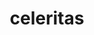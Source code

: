 ---
title: "celeritas"
layout: cache
categories: [package, develop]
meta: {"compilers": ["gcc@11.4.0"], "num_specs": 49, "num_specs_by_stack": {"hep": 49, "root": 49}, "oss": ["ubuntu22.04"], "platforms": ["linux"], "stacks": ["hep", "root"], "targets": ["x86_64_v3"], "versions": ["0.5.1"]}
spec_details: [{"compiler": "gcc@11.4.0", "hash": "3crq3vxjhzmaai3kuijf4wsvnlfe5z3r", "os": "ubuntu22.04", "platform": "linux", "size": "-", "stacks": ["hep", "root"], "target": "x86_64_v3", "variants": ["amdgpu_target:=gfx90a", "build_system=cmake", "build_type=Release", "~cuda", "cxxstd=20", "~debug", "~doc", "+geant4", "generator=make", "+hepmc3", "~ipo", "~openmp", "+rocm", "+root", "+shared", "~vecgeom"], "versions": ["0.5.1"]}, {"compiler": "gcc@11.4.0", "hash": "53mbvnqydunoknml3q2a7etthjfxzgza", "os": "ubuntu22.04", "platform": "linux", "size": "-", "stacks": ["hep", "root"], "target": "x86_64_v3", "variants": ["amdgpu_target:=gfx90a", "build_system=cmake", "build_type=Release", "~cuda", "cxxstd=20", "~debug", "~doc", "+geant4", "generator=make", "+hepmc3", "~ipo", "~openmp", "+rocm", "+root", "+shared", "~vecgeom"], "versions": ["0.5.1"]}, {"compiler": "gcc@11.4.0", "hash": "5culisi5bsrlad5cy77xss4l6o7bg2qa", "os": "ubuntu22.04", "platform": "linux", "size": "-", "stacks": ["hep", "root"], "target": "x86_64_v3", "variants": ["amdgpu_target:=gfx90a", "build_system=cmake", "build_type=Release", "~cuda", "cxxstd=20", "~debug", "~doc", "+geant4", "generator=make", "+hepmc3", "~ipo", "~openmp", "+rocm", "+root", "+shared", "~vecgeom"], "versions": ["0.5.1"]}, {"compiler": "gcc@11.4.0", "hash": "6nx2225kdrlbvcp5eovxz6g7gr5idoxy", "os": "ubuntu22.04", "platform": "linux", "size": "-", "stacks": ["hep", "root"], "target": "x86_64_v3", "variants": ["amdgpu_target:=gfx90a", "build_system=cmake", "build_type=Release", "~cuda", "cxxstd=20", "~debug", "~doc", "+geant4", "generator=make", "+hepmc3", "~ipo", "~openmp", "+rocm", "+root", "+shared", "~vecgeom"], "versions": ["0.5.1"]}, {"compiler": "gcc@11.4.0", "hash": "6p2bmctlcmvtexwwaxf4o4j5lvfbvbk5", "os": "ubuntu22.04", "platform": "linux", "size": "-", "stacks": ["hep", "root"], "target": "x86_64_v3", "variants": ["build_system=cmake", "build_type=Release", "~cuda", "cxxstd=20", "~debug", "~doc", "+geant4", "generator=make", "+hepmc3", "~ipo", "+openmp", "~rocm", "+root", "+shared", "+vecgeom"], "versions": ["0.5.1"]}, {"compiler": "gcc@11.4.0", "hash": "6rdm2swt2euwanrhtiwladvba62szefu", "os": "ubuntu22.04", "platform": "linux", "size": "-", "stacks": ["hep", "root"], "target": "x86_64_v3", "variants": ["build_system=cmake", "build_type=Release", "~cuda", "cxxstd=20", "~debug", "~doc", "+geant4", "generator=make", "+hepmc3", "~ipo", "+openmp", "~rocm", "+root", "+shared", "+vecgeom"], "versions": ["0.5.1"]}, {"compiler": "gcc@11.4.0", "hash": "6up3yz3rljtix6a7man34xgngtba53ue", "os": "ubuntu22.04", "platform": "linux", "size": "-", "stacks": ["hep", "root"], "target": "x86_64_v3", "variants": ["amdgpu_target:=gfx90a", "build_system=cmake", "build_type=Release", "~cuda", "cxxstd=20", "~debug", "~doc", "+geant4", "generator=make", "+hepmc3", "~ipo", "~openmp", "+rocm", "+root", "+shared", "~vecgeom"], "versions": ["0.5.1"]}, {"compiler": "gcc@11.4.0", "hash": "74cs74ckxcxbm563siyylgk25akjrzqv", "os": "ubuntu22.04", "platform": "linux", "size": "-", "stacks": ["hep", "root"], "target": "x86_64_v3", "variants": ["build_system=cmake", "build_type=Release", "~cuda", "cxxstd=20", "~debug", "~doc", "+geant4", "generator=make", "+hepmc3", "~ipo", "+openmp", "~rocm", "+root", "+shared", "+vecgeom"], "versions": ["0.5.1"]}, {"compiler": "gcc@11.4.0", "hash": "77mwvvz3xomltkx5r2kbv3rncm4lp6md", "os": "ubuntu22.04", "platform": "linux", "size": "-", "stacks": ["hep", "root"], "target": "x86_64_v3", "variants": ["build_system=cmake", "build_type=Release", "~cuda", "cxxstd=20", "~debug", "~doc", "+geant4", "generator=make", "+hepmc3", "~ipo", "+openmp", "~rocm", "+root", "+shared", "+vecgeom"], "versions": ["0.5.1"]}, {"compiler": "gcc@11.4.0", "hash": "7atysmsurflzvp53th5ufd5rsnffjmkj", "os": "ubuntu22.04", "platform": "linux", "size": "-", "stacks": ["hep", "root"], "target": "x86_64_v3", "variants": ["build_system=cmake", "build_type=Release", "~cuda", "cxxstd=20", "~debug", "~doc", "+geant4", "generator=make", "+hepmc3", "~ipo", "+openmp", "~rocm", "+root", "+shared", "+vecgeom"], "versions": ["0.5.1"]}, {"compiler": "gcc@11.4.0", "hash": "7culpftlnsd6nznq265dweln23tnz2g4", "os": "ubuntu22.04", "platform": "linux", "size": "-", "stacks": ["hep", "root"], "target": "x86_64_v3", "variants": ["amdgpu_target:=gfx90a", "build_system=cmake", "build_type=Release", "~cuda", "cxxstd=20", "~debug", "~doc", "+geant4", "generator=make", "+hepmc3", "~ipo", "~openmp", "+rocm", "+root", "+shared", "~vecgeom"], "versions": ["0.5.1"]}, {"compiler": "gcc@11.4.0", "hash": "adeaecfkmyf6zbte4s7h2qkynutkjcwz", "os": "ubuntu22.04", "platform": "linux", "size": "-", "stacks": ["hep", "root"], "target": "x86_64_v3", "variants": ["amdgpu_target:=gfx90a", "build_system=cmake", "build_type=Release", "~cuda", "cxxstd=20", "~debug", "~doc", "+geant4", "generator=make", "+hepmc3", "~ipo", "~openmp", "+rocm", "+root", "+shared", "~vecgeom"], "versions": ["0.5.1"]}, {"compiler": "gcc@11.4.0", "hash": "aoglcxk5nwi64x3zapyjahvptuxvmisf", "os": "ubuntu22.04", "platform": "linux", "size": "-", "stacks": ["hep", "root"], "target": "x86_64_v3", "variants": ["build_system=cmake", "build_type=Release", "~cuda", "cxxstd=20", "~debug", "~doc", "+geant4", "generator=make", "+hepmc3", "~ipo", "+openmp", "~rocm", "+root", "+shared", "+vecgeom"], "versions": ["0.5.1"]}, {"compiler": "gcc@11.4.0", "hash": "bhqtgnlv2cudle4ikjumljsjzzqtspxq", "os": "ubuntu22.04", "platform": "linux", "size": "-", "stacks": ["hep", "root"], "target": "x86_64_v3", "variants": ["amdgpu_target:=gfx90a", "build_system=cmake", "build_type=Release", "~cuda", "cxxstd=20", "~debug", "~doc", "+geant4", "generator=make", "+hepmc3", "~ipo", "~openmp", "+rocm", "+root", "+shared", "~vecgeom"], "versions": ["0.5.1"]}, {"compiler": "gcc@11.4.0", "hash": "czf23up4r7n4yckachp5re4ossrsiud2", "os": "ubuntu22.04", "platform": "linux", "size": "-", "stacks": ["hep", "root"], "target": "x86_64_v3", "variants": ["build_system=cmake", "build_type=Release", "~cuda", "cxxstd=20", "~debug", "~doc", "+geant4", "generator=make", "+hepmc3", "~ipo", "+openmp", "~rocm", "+root", "+shared", "+vecgeom"], "versions": ["0.5.1"]}, {"compiler": "gcc@11.4.0", "hash": "d2fd5yyxrwgnq7dsmtfekddqraho2tzl", "os": "ubuntu22.04", "platform": "linux", "size": "-", "stacks": ["hep", "root"], "target": "x86_64_v3", "variants": ["build_system=cmake", "build_type=Release", "~cuda", "cxxstd=20", "~debug", "~doc", "+geant4", "generator=make", "+hepmc3", "~ipo", "+openmp", "~rocm", "+root", "+shared", "+vecgeom"], "versions": ["0.5.1"]}, {"compiler": "gcc@11.4.0", "hash": "d6tbdl5s5qwsftzgkryae3fjsaknq4wy", "os": "ubuntu22.04", "platform": "linux", "size": "-", "stacks": ["hep", "root"], "target": "x86_64_v3", "variants": ["amdgpu_target:=gfx90a", "build_system=cmake", "build_type=Release", "~cuda", "cxxstd=20", "~debug", "~doc", "+geant4", "generator=make", "+hepmc3", "~ipo", "~openmp", "+rocm", "+root", "+shared", "~vecgeom"], "versions": ["0.5.1"]}, {"compiler": "gcc@11.4.0", "hash": "d7wjtsbupvtwfgvwvaoyalwtfazjfep3", "os": "ubuntu22.04", "platform": "linux", "size": "-", "stacks": ["hep", "root"], "target": "x86_64_v3", "variants": ["build_system=cmake", "build_type=Release", "~cuda", "cxxstd=20", "~debug", "~doc", "+geant4", "generator=make", "+hepmc3", "~ipo", "+openmp", "~rocm", "+root", "+shared", "+vecgeom"], "versions": ["0.5.1"]}, {"compiler": "gcc@11.4.0", "hash": "dftdvmyfwtfa5ec22pli4wze645bksln", "os": "ubuntu22.04", "platform": "linux", "size": "-", "stacks": ["hep", "root"], "target": "x86_64_v3", "variants": ["build_system=cmake", "build_type=Release", "~cuda", "cxxstd=20", "~debug", "~doc", "+geant4", "generator=make", "+hepmc3", "~ipo", "+openmp", "~rocm", "+root", "+shared", "+vecgeom"], "versions": ["0.5.1"]}, {"compiler": "gcc@11.4.0", "hash": "equilhcf2wfx4h7qvejcvr77ckfzbvib", "os": "ubuntu22.04", "platform": "linux", "size": "-", "stacks": ["hep", "root"], "target": "x86_64_v3", "variants": ["amdgpu_target:=gfx90a", "build_system=cmake", "build_type=Release", "~cuda", "cxxstd=20", "~debug", "~doc", "+geant4", "generator=make", "+hepmc3", "~ipo", "~openmp", "+rocm", "+root", "+shared", "~vecgeom"], "versions": ["0.5.1"]}, {"compiler": "gcc@11.4.0", "hash": "eyjqtldeiu2eav5sl2iyzfdp3aczzbvh", "os": "ubuntu22.04", "platform": "linux", "size": "-", "stacks": ["hep", "root"], "target": "x86_64_v3", "variants": ["amdgpu_target:=gfx90a", "build_system=cmake", "build_type=Release", "~cuda", "cxxstd=20", "~debug", "~doc", "+geant4", "generator=make", "+hepmc3", "~ipo", "~openmp", "+rocm", "+root", "+shared", "~vecgeom"], "versions": ["0.5.1"]}, {"compiler": "gcc@11.4.0", "hash": "f4f2durbb2fyhooib57i2hs2ga236ody", "os": "ubuntu22.04", "platform": "linux", "size": "-", "stacks": ["hep", "root"], "target": "x86_64_v3", "variants": ["build_system=cmake", "build_type=Release", "~cuda", "cxxstd=20", "~debug", "~doc", "+geant4", "generator=make", "+hepmc3", "~ipo", "+openmp", "~rocm", "+root", "+shared", "+vecgeom"], "versions": ["0.5.1"]}, {"compiler": "gcc@11.4.0", "hash": "fh4mmbwio7dfszrafp2merds6f225hej", "os": "ubuntu22.04", "platform": "linux", "size": "-", "stacks": ["hep", "root"], "target": "x86_64_v3", "variants": ["build_system=cmake", "build_type=Release", "~cuda", "cxxstd=20", "~debug", "~doc", "+geant4", "generator=make", "+hepmc3", "~ipo", "+openmp", "~rocm", "+root", "+shared", "+vecgeom"], "versions": ["0.5.1"]}, {"compiler": "gcc@11.4.0", "hash": "h3vgwakm7qirjk6ftxbgssk7zzdtf2z2", "os": "ubuntu22.04", "platform": "linux", "size": "-", "stacks": ["hep", "root"], "target": "x86_64_v3", "variants": ["build_system=cmake", "build_type=Release", "~cuda", "cxxstd=20", "~debug", "~doc", "+geant4", "generator=make", "+hepmc3", "~ipo", "+openmp", "~rocm", "+root", "+shared", "+vecgeom"], "versions": ["0.5.1"]}, {"compiler": "gcc@11.4.0", "hash": "hny6limqqwhlafa6rt5xxxrqv4y6ut5j", "os": "ubuntu22.04", "platform": "linux", "size": "-", "stacks": ["hep", "root"], "target": "x86_64_v3", "variants": ["build_system=cmake", "build_type=Release", "~cuda", "cxxstd=20", "~debug", "~doc", "+geant4", "generator=make", "+hepmc3", "~ipo", "+openmp", "~rocm", "+root", "+shared", "+vecgeom"], "versions": ["0.5.1"]}, {"compiler": "gcc@11.4.0", "hash": "i5tzsrua5cxgbmvnxrljf2uxe6ngyd33", "os": "ubuntu22.04", "platform": "linux", "size": "-", "stacks": ["hep", "root"], "target": "x86_64_v3", "variants": ["amdgpu_target:=gfx90a", "build_system=cmake", "build_type=Release", "~cuda", "cxxstd=20", "~debug", "~doc", "+geant4", "generator=make", "+hepmc3", "~ipo", "~openmp", "+rocm", "+root", "+shared", "~vecgeom"], "versions": ["0.5.1"]}, {"compiler": "gcc@11.4.0", "hash": "ipifkzpbo4yohbs7f33l2tc3z5em7vzl", "os": "ubuntu22.04", "platform": "linux", "size": "-", "stacks": ["hep", "root"], "target": "x86_64_v3", "variants": ["amdgpu_target:=gfx90a", "build_system=cmake", "build_type=Release", "~cuda", "cxxstd=20", "~debug", "~doc", "+geant4", "generator=make", "+hepmc3", "~ipo", "~openmp", "+rocm", "+root", "+shared", "~vecgeom"], "versions": ["0.5.1"]}, {"compiler": "gcc@11.4.0", "hash": "j7ztc4gvmmz27be4ldzup27ofyqfzchc", "os": "ubuntu22.04", "platform": "linux", "size": "-", "stacks": ["hep", "root"], "target": "x86_64_v3", "variants": ["build_system=cmake", "build_type=Release", "~cuda", "cxxstd=20", "~debug", "~doc", "+geant4", "generator=make", "+hepmc3", "~ipo", "+openmp", "~rocm", "+root", "+shared", "+vecgeom"], "versions": ["0.5.1"]}, {"compiler": "gcc@11.4.0", "hash": "jf5s55huunyegq3z5hyuo6odca6aof3c", "os": "ubuntu22.04", "platform": "linux", "size": "-", "stacks": ["hep", "root"], "target": "x86_64_v3", "variants": ["amdgpu_target:=gfx90a", "build_system=cmake", "build_type=Release", "~cuda", "cxxstd=20", "~debug", "~doc", "+geant4", "generator=make", "+hepmc3", "~ipo", "~openmp", "+rocm", "+root", "+shared", "~vecgeom"], "versions": ["0.5.1"]}, {"compiler": "gcc@11.4.0", "hash": "kyfwaeww4ihvrsj7fc2csbvontjxfana", "os": "ubuntu22.04", "platform": "linux", "size": "-", "stacks": ["hep", "root"], "target": "x86_64_v3", "variants": ["amdgpu_target:=gfx90a", "build_system=cmake", "build_type=Release", "~cuda", "cxxstd=20", "~debug", "~doc", "+geant4", "generator=make", "+hepmc3", "~ipo", "~openmp", "+rocm", "+root", "+shared", "~vecgeom"], "versions": ["0.5.1"]}, {"compiler": "gcc@11.4.0", "hash": "l43a57lmnwjkvm5jddz4m4karvqy7she", "os": "ubuntu22.04", "platform": "linux", "size": "-", "stacks": ["hep", "root"], "target": "x86_64_v3", "variants": ["amdgpu_target:=gfx90a", "build_system=cmake", "build_type=Release", "~cuda", "cxxstd=20", "~debug", "~doc", "+geant4", "generator=make", "+hepmc3", "~ipo", "~openmp", "+rocm", "+root", "+shared", "~vecgeom"], "versions": ["0.5.1"]}, {"compiler": "gcc@11.4.0", "hash": "mgbwdh7hshoi4lm5tcdafas3ektbseya", "os": "ubuntu22.04", "platform": "linux", "size": "-", "stacks": ["hep", "root"], "target": "x86_64_v3", "variants": ["amdgpu_target:=gfx90a", "build_system=cmake", "build_type=Release", "~cuda", "cxxstd=20", "~debug", "~doc", "+geant4", "generator=make", "+hepmc3", "~ipo", "~openmp", "+rocm", "+root", "+shared", "~vecgeom"], "versions": ["0.5.1"]}, {"compiler": "gcc@11.4.0", "hash": "odg46qqe3qirfv6uomaycjubbqm4jsgl", "os": "ubuntu22.04", "platform": "linux", "size": "-", "stacks": ["hep", "root"], "target": "x86_64_v3", "variants": ["amdgpu_target:=gfx90a", "build_system=cmake", "build_type=Release", "~cuda", "cxxstd=20", "~debug", "~doc", "+geant4", "generator=make", "+hepmc3", "~ipo", "~openmp", "+rocm", "+root", "+shared", "~vecgeom"], "versions": ["0.5.1"]}, {"compiler": "gcc@11.4.0", "hash": "pufskc2g3bgjbjp5t65cfx6cxar65d67", "os": "ubuntu22.04", "platform": "linux", "size": "-", "stacks": ["hep", "root"], "target": "x86_64_v3", "variants": ["build_system=cmake", "build_type=Release", "~cuda", "cxxstd=20", "~debug", "~doc", "+geant4", "generator=make", "+hepmc3", "~ipo", "+openmp", "~rocm", "+root", "+shared", "+vecgeom"], "versions": ["0.5.1"]}, {"compiler": "gcc@11.4.0", "hash": "pyzuhq57k2hf5vts262dt26xqchqtgcz", "os": "ubuntu22.04", "platform": "linux", "size": "-", "stacks": ["hep", "root"], "target": "x86_64_v3", "variants": ["amdgpu_target:=gfx90a", "build_system=cmake", "build_type=Release", "~cuda", "cxxstd=20", "~debug", "~doc", "+geant4", "generator=make", "+hepmc3", "~ipo", "~openmp", "+rocm", "+root", "+shared", "~vecgeom"], "versions": ["0.5.1"]}, {"compiler": "gcc@11.4.0", "hash": "q53tci6n2nwl2vjxttpd6smfpdvu4ryx", "os": "ubuntu22.04", "platform": "linux", "size": "-", "stacks": ["hep", "root"], "target": "x86_64_v3", "variants": ["amdgpu_target:=gfx90a", "build_system=cmake", "build_type=Release", "~cuda", "cxxstd=20", "~debug", "~doc", "+geant4", "generator=make", "+hepmc3", "~ipo", "~openmp", "+rocm", "+root", "+shared", "~vecgeom"], "versions": ["0.5.1"]}, {"compiler": "gcc@11.4.0", "hash": "qcltolbeuv5sv7xpf2vpfy3hhvbonyh2", "os": "ubuntu22.04", "platform": "linux", "size": "-", "stacks": ["hep", "root"], "target": "x86_64_v3", "variants": ["build_system=cmake", "build_type=Release", "~cuda", "cxxstd=20", "~debug", "~doc", "+geant4", "generator=make", "+hepmc3", "~ipo", "+openmp", "~rocm", "+root", "+shared", "+vecgeom"], "versions": ["0.5.1"]}, {"compiler": "gcc@11.4.0", "hash": "qinjkqbwdh2gt6drqaregutmaagagqyj", "os": "ubuntu22.04", "platform": "linux", "size": "-", "stacks": ["hep", "root"], "target": "x86_64_v3", "variants": ["build_system=cmake", "build_type=Release", "~cuda", "cxxstd=20", "~debug", "~doc", "+geant4", "generator=make", "+hepmc3", "~ipo", "+openmp", "~rocm", "+root", "+shared", "+vecgeom"], "versions": ["0.5.1"]}, {"compiler": "gcc@11.4.0", "hash": "r5iqvknk6zhiqekrwkcp6aevd63cof2t", "os": "ubuntu22.04", "platform": "linux", "size": "-", "stacks": ["hep", "root"], "target": "x86_64_v3", "variants": ["amdgpu_target:=gfx90a", "build_system=cmake", "build_type=Release", "~cuda", "cxxstd=20", "~debug", "~doc", "+geant4", "generator=make", "+hepmc3", "~ipo", "~openmp", "+rocm", "+root", "+shared", "~vecgeom"], "versions": ["0.5.1"]}, {"compiler": "gcc@11.4.0", "hash": "r7bpuhd3hg3yz2cggc5qkgsmd3phisq5", "os": "ubuntu22.04", "platform": "linux", "size": "-", "stacks": ["hep", "root"], "target": "x86_64_v3", "variants": ["amdgpu_target:=gfx90a", "build_system=cmake", "build_type=Release", "~cuda", "cxxstd=20", "~debug", "~doc", "+geant4", "generator=make", "+hepmc3", "~ipo", "~openmp", "+rocm", "+root", "+shared", "~vecgeom"], "versions": ["0.5.1"]}, {"compiler": "gcc@11.4.0", "hash": "rhmn32eh2hrivoeqhchgwuzrvuqtclag", "os": "ubuntu22.04", "platform": "linux", "size": "-", "stacks": ["hep", "root"], "target": "x86_64_v3", "variants": ["amdgpu_target:=gfx90a", "build_system=cmake", "build_type=Release", "~cuda", "cxxstd=20", "~debug", "~doc", "+geant4", "generator=make", "+hepmc3", "~ipo", "~openmp", "+rocm", "+root", "+shared", "~vecgeom"], "versions": ["0.5.1"]}, {"compiler": "gcc@11.4.0", "hash": "rpkkk4kdd7har4t7js5gz2zpni4ssbd4", "os": "ubuntu22.04", "platform": "linux", "size": "-", "stacks": ["hep", "root"], "target": "x86_64_v3", "variants": ["amdgpu_target:=gfx90a", "build_system=cmake", "build_type=Release", "~cuda", "cxxstd=20", "~debug", "~doc", "+geant4", "generator=make", "+hepmc3", "~ipo", "~openmp", "+rocm", "+root", "+shared", "~vecgeom"], "versions": ["0.5.1"]}, {"compiler": "gcc@11.4.0", "hash": "rs3s3hwuqt3fwrafafr2rnb3u3whipnx", "os": "ubuntu22.04", "platform": "linux", "size": "-", "stacks": ["hep", "root"], "target": "x86_64_v3", "variants": ["amdgpu_target:=gfx90a", "build_system=cmake", "build_type=Release", "~cuda", "cxxstd=20", "~debug", "~doc", "+geant4", "generator=make", "+hepmc3", "~ipo", "~openmp", "+rocm", "+root", "+shared", "~vecgeom"], "versions": ["0.5.1"]}, {"compiler": "gcc@11.4.0", "hash": "rsc7lxwf47qr4lzdiv7sqbcl7zihxhue", "os": "ubuntu22.04", "platform": "linux", "size": "-", "stacks": ["hep", "root"], "target": "x86_64_v3", "variants": ["build_system=cmake", "build_type=Release", "~cuda", "cxxstd=20", "~debug", "~doc", "+geant4", "generator=make", "+hepmc3", "~ipo", "+openmp", "~rocm", "+root", "+shared", "+vecgeom"], "versions": ["0.5.1"]}, {"compiler": "gcc@11.4.0", "hash": "tbvf6mdzlpkrdznyh4f56lnyr4iegwi5", "os": "ubuntu22.04", "platform": "linux", "size": "-", "stacks": ["hep", "root"], "target": "x86_64_v3", "variants": ["build_system=cmake", "build_type=Release", "~cuda", "cxxstd=20", "~debug", "~doc", "+geant4", "generator=make", "+hepmc3", "~ipo", "+openmp", "~rocm", "+root", "+shared", "+vecgeom"], "versions": ["0.5.1"]}, {"compiler": "gcc@11.4.0", "hash": "vkb2cenccllgt2rt3vielr3sjf3mlxgd", "os": "ubuntu22.04", "platform": "linux", "size": "-", "stacks": ["hep", "root"], "target": "x86_64_v3", "variants": ["build_system=cmake", "build_type=Release", "~cuda", "cxxstd=20", "~debug", "~doc", "+geant4", "generator=make", "+hepmc3", "~ipo", "+openmp", "~rocm", "+root", "+shared", "+vecgeom"], "versions": ["0.5.1"]}, {"compiler": "gcc@11.4.0", "hash": "vqkgfjo6ivbetegfa6gsiufhdadf5k4h", "os": "ubuntu22.04", "platform": "linux", "size": "-", "stacks": ["hep", "root"], "target": "x86_64_v3", "variants": ["build_system=cmake", "build_type=Release", "~cuda", "cxxstd=20", "~debug", "~doc", "+geant4", "generator=make", "+hepmc3", "~ipo", "+openmp", "~rocm", "+root", "+shared", "+vecgeom"], "versions": ["0.5.1"]}, {"compiler": "gcc@11.4.0", "hash": "z7kqog473cssiapgahhsx5omrdx3n7mg", "os": "ubuntu22.04", "platform": "linux", "size": "-", "stacks": ["hep", "root"], "target": "x86_64_v3", "variants": ["amdgpu_target:=gfx90a", "build_system=cmake", "build_type=Release", "~cuda", "cxxstd=20", "~debug", "~doc", "+geant4", "generator=make", "+hepmc3", "~ipo", "~openmp", "+rocm", "+root", "+shared", "~vecgeom"], "versions": ["0.5.1"]}, {"compiler": "gcc@11.4.0", "hash": "zey72xpzjy2pop5v3pumapjw3wegpeqi", "os": "ubuntu22.04", "platform": "linux", "size": "-", "stacks": ["hep", "root"], "target": "x86_64_v3", "variants": ["amdgpu_target:=gfx90a", "build_system=cmake", "build_type=Release", "~cuda", "cxxstd=20", "~debug", "~doc", "+geant4", "generator=make", "+hepmc3", "~ipo", "~openmp", "+rocm", "+root", "+shared", "~vecgeom"], "versions": ["0.5.1"]}]
---